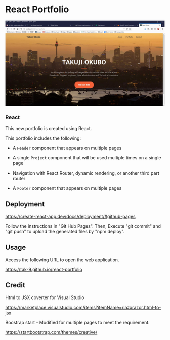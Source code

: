 # React Portfolio

<img src="readme/screencapture.jpg" width=600px> 


### React

This new portfolio is created using React.

This portfolio includes the following:

* A `Header` component that appears on multiple pages

* A single `Project` component that will be used multiple times on a single page 

* Navigation with React Router, dynamic rendering, or another third part router

* A `Footer` component that appears on multiple pages



## Deployment

https://create-react-app.dev/docs/deployment/#github-pages

Follow the instructions in "Git Hub Pages".
Then, Execute "git commit" and "git push" to upload the generated files by "npm deploy". 


## Usage 
Access the following URL to open the web application.

https://tak-9.github.io/react-portfolio



##  Credit 
Html to JSX coverter for Visual Studio

https://marketplace.visualstudio.com/items?itemName=riazxrazor.html-to-jsx


Boostrap start - Modified for multiple pages to meet the requirement.

https://startbootstrap.com/themes/creative/

